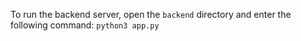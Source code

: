 To run the backend server, open the `backend` directory and enter the following command: 
    `python3 app.py`